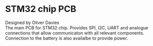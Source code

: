 # STM32 chip PCB</br>
Designed by Oliver Davies</br>
The main PCB for STM32 chip. Provides SPI, I2C, UART and analogue connections that allow communicaton with all relevant components. Connection to the battery is also availalbe to provide power.</br>



